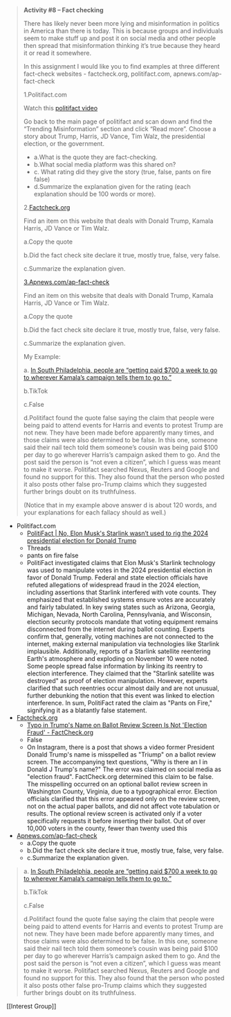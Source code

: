 > **Activity #8 – Fact checking**
> 
> There has likely never been more lying and misinformation in politics in America than there is today. This is because groups and individuals seem to make stuff up and post it on social media and other people then spread that misinformation thinking it’s true because they heard it or read it somewhere. 
> 
> In this assignment I would like you to find examples at three different fact-check websites - factcheck.org, politifact.com, apnews.com/ap-fact-check
> 
> 1.Politifact.com
> 
> Watch this [politifact video](https://www.politifact.com/article/2018/feb/12/principles-truth-o-meter-politifacts-methodology-i/) 
> 
> Go back to the main page of politifact and scan down and find the “Trending Misinformation” section and click “Read more”. Choose a story about Trump, Harris, JD Vance, Tim Walz, the presidential election, or the government.
> 
> - a.What is the quote they are fact-checking. 
> - b.What social media platform was this shared on?
> - c. What rating did they give the story (true, false, pants on fire false)
> - d.Summarize the explanation given for the rating (each explanation should be 100 words or more).
> 
> 2.[Factcheck.org](https://acconline.austincc.edu/webapps/blackboard/content/factcheck.org) 
> 
> Find an item on this website that deals with Donald Trump, Kamala Harris, JD Vance or Tim Walz. 
> 
> a.Copy the quote
> 
> b.Did the fact check site declare it true, mostly true, false, very false.
> 
> c.Summarize the explanation given.
> 
> [3.Apnews.com/ap-fact-check](http://3.apnews.com/ap-fact-check)
> 
> Find an item on this website that deals with Donald Trump, Kamala Harris, JD Vance or Tim Walz. 
> 
> a.Copy the quote
> 
> b.Did the fact check site declare it true, mostly true, false, very false.
> 
> c.Summarize the explanation given.
> 
>   
> 
> My Example:
> 
> a. [In South Philadelphia, people are “getting paid $700 a week to go to wherever Kamala’s campaign tells them to go to.”](https://www.politifact.com/factchecks/2024/sep/26/tiktok-posts/kamala-harris-campaign-isnt-paying-people-700-a-we/)
> 
> b.TikTok
> 
> c.False
> 
> d.Politifact found the quote false saying the claim that people were being paid to attend events for Harris and events to protest Trump are not new. They have been made before apparently many times, and those claims were also determined to be false. In this one, someone said their nail tech told them someone’s cousin was being paid $100 per day to go wherever Harris’s campaign asked them to go. And the post said the person is “not even a citizen”, which I guess was meant to make it worse. Politifact searched Nexus, Reuters and Google and found no support for this. They also found that the person who posted it also posts other false pro-Trump claims which they suggested further brings doubt on its truthfulness.  
> 
> (Notice that in my example above answer d is about 120 words, and your explanations for each fallacy should as well.)

- Politifact.com
	 - [PolitiFact | No, Elon Musk's Starlink wasn’t used to rig the 2024 presidential election for Donald Trump](https://www.politifact.com/factchecks/2024/nov/12/threads-posts/no-elon-musks-starlink-wasnt-used-to-rig-the-2024/)
	- Threads
	- pants on fire false
	- PolitiFact investigated claims that Elon Musk's Starlink technology was used to manipulate votes in the 2024 presidential election in favor of Donald Trump.
	  Federal and state election officials have refuted allegations of widespread fraud in the 2024 election, including assertions that Starlink interfered with vote counts. They emphasized that established systems ensure votes are accurately and fairly tabulated.
	  In key swing states such as Arizona, Georgia, Michigan, Nevada, North Carolina, Pennsylvania, and Wisconsin, election security protocols mandate that voting equipment remains disconnected from the internet during ballot counting. Experts confirm that, generally, voting machines are not connected to the internet, making external manipulation via technologies like Starlink implausible.
	  Additionally, reports of a Starlink satellite reentering Earth's atmosphere and exploding on November 10 were noted. Some people spread false information by linking its reentry to election interference. They claimed that the "Starlink satellite was destroyed" as proof of election manipulation. However, experts clarified that such reentries occur almost daily and are not unusual, further debunking the notion that this event was linked to election interference.
	  In sum, PolitiFact rated the claim as "Pants on Fire," signifying it as a blatantly false statement.
- [Factcheck.org](https://acconline.austincc.edu/webapps/blackboard/content/factcheck.org) 
	- [Typo in Trump's Name on Ballot Review Screen Is Not 'Election Fraud' - FactCheck.org](https://www.factcheck.org/2024/11/typo-in-trumps-name-on-ballot-review-screen-is-not-election-fraud/)
	- False
	- On Instagram, there is a post that shows a video former President Donald Trump's name is misspelled as "Triump" on a ballot review screen. The accompanying text questions, "Why is there an I in Donald J Trump's name?" The error was claimed on social media as "election fraud". FactCheck.org determined this claim to be false. The misspelling occurred on an optional ballot review screen in Washington County, Virginia, due to a typographical error. Election officials clarified that this error appeared only on the review screen, not on the actual paper ballots, and did not affect vote tabulation or results. The optional review screen is activated only if a voter specifically requests it before inserting their ballot. Out of over 10,000 voters in the county, fewer than twenty used this 
- [Apnews.com/ap-fact-check](http://3.apnews.com/ap-fact-check)
	- a.Copy the quote
	- b.Did the fact check site declare it true, mostly true, false, very false.
	- c.Summarize the explanation given.




> a. [In South Philadelphia, people are “getting paid $700 a week to go to wherever Kamala’s campaign tells them to go to.”](https://www.politifact.com/factchecks/2024/sep/26/tiktok-posts/kamala-harris-campaign-isnt-paying-people-700-a-we/)
> 
> b.TikTok
> 
> c.False
> 
> d.Politifact found the quote false saying the claim that people were being paid to attend events for Harris and events to protest Trump are not new. They have been made before apparently many times, and those claims were also determined to be false. In this one, someone said their nail tech told them someone’s cousin was being paid $100 per day to go wherever Harris’s campaign asked them to go. And the post said the person is “not even a citizen”, which I guess was meant to make it worse. Politifact searched Nexus, Reuters and Google and found no support for this. They also found that the person who posted it also posts other false pro-Trump claims which they suggested further brings doubt on its truthfulness.  





[[Interest Group]]